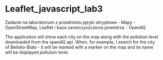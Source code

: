 # Leaflet_javascript_lab3
Zadanie na laboratorium z przedmiotu języki skryptowe - Mapy - OpenStreetMap, Leaflet i baza zanieczyszczenia powietrza - OpenAQ

The application will show each city on the map along with the pollution level downloaded from the openAQ api.
When, for example, I search for the city of Beilsko-Biała - it will be marked with a marker on the map and its name will be displayed
pollution level.
